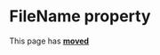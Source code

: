 # FileName property

This page has [**moved**](https://lib-docs.delphidabbler.com/VerInfo/3/API/TPJVersionInfo-FileName)